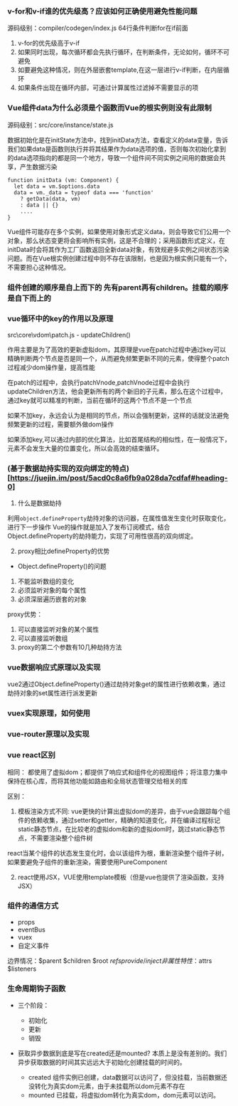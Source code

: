 ### v-for和v-if谁的优先级高？应该如何正确使用避免性能问题
源码级别：compiler/codegen/index.js  64行条件判断for在if前面
1. v-for的优先级高于v-if 
2. 如果同时出现，每次循环都会先执行循环，在判断条件，无论如何，循环不可避免
3. 如要避免这种情况，则在外层嵌套template,在这一层进行v-if判断，在内层循环
4. 如果条件出现在循环内部，可通过计算属性过滤掉不需要显示的项

### Vue组件data为什么必须是个函数而Vue的根实例则没有此限制
源码级别：src/core/instance/state.js

数据初始化是在initState方法中，找到initData方法，查看定义的data变量，告诉我们如果data是函数则执行并将其结果作为data选项的值，否则每次初始化拿到的data选项指向的都是同一个地方，导致一个组件间不同实例之间用的数据会共享，产生数据污染
```
function initData (vm: Component) {
  let data = vm.$options.data
  data = vm._data = typeof data === 'function'
    ? getData(data, vm)
    : data || {}
    ....
}
```
Vue组件可能存在多个实例，如果使用对象形式定义data，则会导致它们公用一个对象，那么状态变更将会影响所有实例，这是不合理的；采用函数形式定义，在initData时会将其作为工厂函数返回全新data对象，有效规避多实例之间状态污染问题。而在Vue根实例创建过程中则不存在该限制，也是因为根实例只能有一个，不需要担心这种情况。

### 组件创建的顺序是自上而下的 先有parent再有children。挂载的顺序是自下而上的

### vue循环中的key的作用以及原理
src\core\vdom\patch.js - updateChildren()

作用主要是为了高效的更新虚拟dom，其原理是vue在patch过程中通过key可以精确判断两个节点是否是同一个，从而避免频繁更新不同的元素，使得整个patch过程减少dom操作量，提高性能

在patch的过程中，会执行patchVnode,patchVnode过程中会执行updateChildren方法，他会更新所有的两个新旧的子元素，那么在这个过程中，通过key就可以精准的判断，当前在循环的这两个节点不是一个节点

如果不加key，永远会认为是相同的节点，所以会强制更新，这样的话就没法避免频繁更新的过程，需要额外做dom操作

如果添加key,可以通过内部的优化算法，比如首尾结构的相似性，在一般情况下，元素不会发生大量的位置变化，所以会高效的结束循环。


### (基于数据劫持实现的双向绑定的特点)[https://juejin.im/post/5acd0c8a6fb9a028da7cdfaf#heading-0]
1. 什么是数据劫持

利用`object.defineProperty`劫持对象的访问器，在属性值发生变化时获取变化，进行下一步操作
Vue的操作就是加入了发布订阅模式，结合Object.defineProperty的劫持能力，实现了可用性很高的双向绑定。

2. proxy相比defineProperty的优势
- Object.defineProperty()的问题
1. 不能监听数组的变化
2. 必须监听对象的每个属性
3. 必须深层遍历嵌套的对象

proxy优势：
1. 可以直接监听对象的某个属性
2. 可以直接监听数组
3. proxy的第二个参数有10几种劫持方法


### vue数据响应式原理以及实现
vue2通过Object.defineProperty()通过劫持对象get的属性进行依赖收集，通过劫持对象的set属性进行派发更新

### vuex实现原理，如何使用


### vue-router原理以及实现


### vue react区别
相同： 
都使用了虚拟dom；都提供了响应式和组件化的视图组件；将注意力集中保持在核心库，而将其他功能如路由和全局状态管理交给相关的库

区别：
1. 模板渲染方式不同: 
vue更快的计算出虚拟dom的差异，由于vue会跟踪每个组件的依赖收集，通过setter和getter，精确的知道变化，并在编译过程标记static静态节点，在比较老的虚拟dom和新的虚拟dom时，跳过static静态节点，不需要渲染整个组件树

react当某个组件的状态发生变化时，会以该组件为根，重新渲染整个组件子树，如果要避免子组件的重新渲染，需要使用PureComponent

2. react使用JSX，VUE使用template模板（但是vue也提供了渲染函数，支持JSX）

### 组件的通信方式

- props
- eventBus
- vuex
- 自定义事件

边界情况：$parent $children $root $refs provide/inject 
非属性特性：$attrs $listeners

### 生命周期钩子函数
- 三个阶段：
  - 初始化
  - 更新
  - 销毁

- 获取异步数据到底是写在created还是mounted?
  本质上是没有差别的。我们异步获取数据的时间其实远远大于初始化创建挂载的时间的。
  - created 组件实例已创建，data数据可以访问了，但没挂载，当前数据还没转化为真实dom元素，由于未挂载所以dom元素不存在
  - mounted 已挂载，将虚拟dom转化为真实dom，dom元素可以访问。
